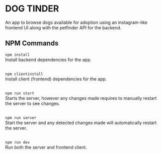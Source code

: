 # DOG TINDER

An app to browse dogs available for adoption using an instagram-like frontend UI along with the petfinder API for the backend.

## NPM Commands

<code>npm install</code><br/>
Install backend dependencies for the app.
<br/><br/>

<code>npm clientinstall</code><br/>
Install client (frontend) dependencies for the app.
<br/><br/>

<code>npm run start</code><br/>
Starts the server, however any changes made requires to manually restart the server to see changes.
<br/><br/>

<code>npm run server</code><br/>
Start the server and any detected changes made will automatically restart the server.
<br/><br/>

<code>npm run dev</code><br/>
Run both the server and frontend client.
<br/><br/>
